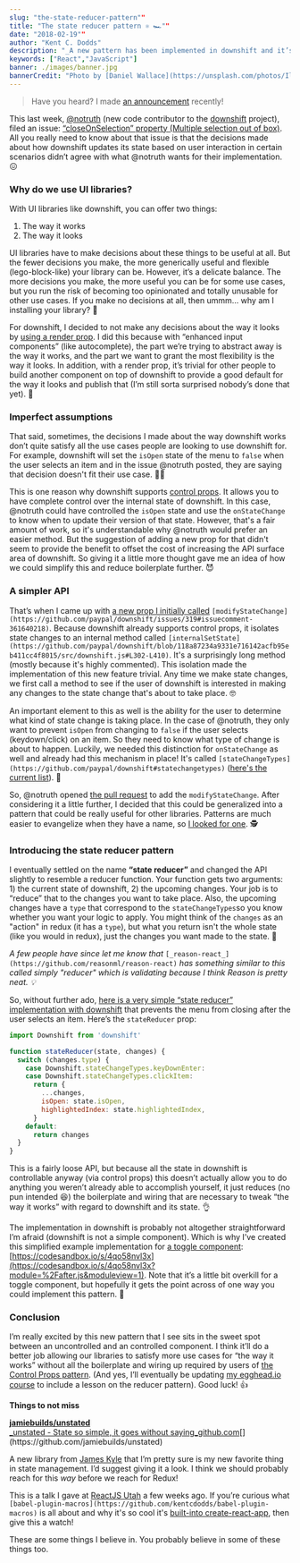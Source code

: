 ```yaml
---
slug: "the-state-reducer-pattern""
title: "The state reducer pattern ⚛️ 🏎""
date: "2018-02-19""
author: "Kent C. Dodds"
description: "_A new pattern has been implemented in downshift and it’s awesome. Use the state reducer pattern to make your components more useful._"
keywords: ["React","JavaScript"]
banner: ./images/banner.jpg
bannerCredit: "Photo by [Daniel Wallace](https://unsplash.com/photos/IliTEyruu7U?utm_source=unsplash&utm_medium=referral&utm_content=creditCopyText) on [Unsplash](https://unsplash.com/search/photos/waterfall?utm_source=unsplash&utm_medium=referral&utm_content=creditCopyText)"
---
```


> Have you heard? I made
> [an announcement](https://blog.kentcdodds.com/announcing-something-new-4e68b08da35)
> recently!

This last week, [@notruth](https://github.com/notruth) (new code contributor to
the
[downshift](https://github.com/paypal/downshift/blob/master/README.md#contributors)
project), filed an issue:
[“closeOnSelection” property (Multiple selection out of box)](https://github.com/paypal/downshift/issues/319).
All you really need to know about that issue is that the decisions made about
how downshift updates its state based on user interaction in certain scenarios
didn’t agree with what @notruth wants for their implementation. 😖

### Why do we use UI libraries?

With UI libraries like downshift, you can offer two things:

1.  The way it works
2.  The way it looks

UI libraries have to make decisions about these things to be useful at all. But
the fewer decisions you make, the more generically useful and flexible
(lego-block-like) your library can be. However, it’s a delicate balance. The
more decisions you make, the more useful you can be for some use cases, but you
run the risk of becoming too opinionated and totally unusable for other use
cases. If you make no decisions at all, then ummm… why am I installing your
library? 🤔

For downshift, I decided to not make any decisions about the way it looks by
[using a render prop](https://cdb.reacttraining.com/use-a-render-prop-50de598f11ce).
I did this because with “enhanced input components” (like autocomplete), the
part we’re trying to abstract away is the way it works, and the part we want to
grant the most flexibility is the way it looks. In addition, with a render prop,
it’s trivial for other people to build another component on top of downshift to
provide a good default for the way it looks and publish that (I’m still sorta
surprised nobody’s done that yet). 🤨

### Imperfect assumptions

That said, sometimes, the decisions I made about the way downshift works don’t
quite satisfy all the use cases people are looking to use downshift for. For
example, downshift will set the `isOpen` state of the menu to `false` when the
user selects an item and in the issue @notruth posted, they are saying that
decision doesn't fit their use case. 🤷‍♂️

This is one reason why downshift supports
[control props](https://github.com/paypal/downshift#control-props). It allows
you to have complete control over the internal state of downshift. In this case,
@notruth could have controlled the `isOpen` state and use the `onStateChange` to
know when to update their version of that state. However, that's a fair amount
of work, so it's understandable why @notruth would prefer an easier method. But
the suggestion of adding a new prop for that didn't seem to provide the benefit
to offset the cost of increasing the API surface area of downshift. So giving it
a little more thought gave me an idea of how we could simplify this and reduce
boilerplate further. 😈

### A simpler API

That’s when I came up with
[a new prop I initially called](https://github.com/paypal/downshift/issues/319#issuecomment-361640218)
`[modifyStateChange](https://github.com/paypal/downshift/issues/319#issuecomment-361640218)`.
Because downshift already supports control props, it isolates state changes to
an internal method called
`[internalSetState](https://github.com/paypal/downshift/blob/118a87234a9331e716142acfb95eb411cc4f8015/src/downshift.js#L302-L410)`.
It's a surprisingly long method (mostly because it's highly commented). This
isolation made the implementation of this new feature trivial. Any time we make
state changes, we first call a method to see if the user of downshift is
interested in making any changes to the state change that's about to take place.
🤓

An important element to this as well is the ability for the user to determine
what kind of state change is taking place. In the case of @notruth, they only
want to prevent `isOpen` from changing to `false` if the user selects
(keydown/click) on an item. So they need to know what type of change is about to
happen. Luckily, we needed this distinction for `onStateChange` as well and
already had this mechanism in place! It's called
`[stateChangeTypes](https://github.com/paypal/downshift#statechangetypes)`
([here's the current list](https://github.com/paypal/downshift/blob/118a87234a9331e716142acfb95eb411cc4f8015/src/downshift.js#L103-L119)).
🤖

So, @notruth opened
[the pull request](https://github.com/paypal/downshift/pull/320) to add the
`modifyStateChange`. After considering it a little further, I decided that this
could be generalized into a pattern that could be really useful for other
libraries. Patterns are much easier to evangelize when they have a name, so
[I looked for one](https://twitter.com/kentcdodds/status/958707800292470784). 🕵️

### Introducing the state reducer pattern

I eventually settled on the name **“state reducer”** and changed the API
slightly to resemble a reducer function. Your function gets two arguments: 1)
the current state of downshift, 2) the upcoming changes. Your job is to “reduce”
that to the changes you want to take place. Also, the upcoming changes have a
`type` that correspond to the `stateChangeTypes`so you know whether you want
your logic to apply. You might think of the `changes` as an "action" in redux
(it has a `type`), but what you return isn't the whole state (like you would in
redux), just the changes you want made to the state. 🔁

_A few people have since let me know that_
`[_reason-react_](https://github.com/reasonml/reason-react)` _has something
similar to this called simply "reducer" which is validating because I think
Reason is pretty neat. 💡_

So, without further ado,
[here is a very simple “state reducer” implementation with downshift](https://codesandbox.io/s/zy92xrwr3)
that prevents the menu from closing after the user selects an item. Here’s the
`stateReducer` prop:

```js
import Downshift from 'downshift'

function stateReducer(state, changes) {
  switch (changes.type) {
    case Downshift.stateChangeTypes.keyDownEnter:
    case Downshift.stateChangeTypes.clickItem:
      return {
        ...changes,
        isOpen: state.isOpen,
        highlightedIndex: state.highlightedIndex,
      }
    default:
      return changes
  }
}
```

This is a fairly loose API, but because all the state in downshift is
controllable anyway (via control props) this doesn’t actually allow you to do
anything you weren’t already able to accomplish yourself, it just reduces (no
pun intended 😆) the boilerplate and wiring that are necessary to tweak “the way
it works” with regard to downshift and its state. 👌

The implementation in downshift is probably not altogether straightforward I’m
afraid (downshift is not a simple component). Which is why I’ve created this
simplified example implementation for
[a toggle component](https://egghead.io/lessons/react-build-a-toggle-component):
[https://codesandbox.io/s/4qo58nvl3x](https://codesandbox.io/s/4qo58nvl3x?module=%2Fafter.js&moduleview=1).
Note that it’s a little bit overkill for a toggle component, but hopefully it
gets the point across of one way you could implement this pattern. 🤝

### Conclusion

I’m really excited by this new pattern that I see sits in the sweet spot between
an uncontrolled and an controlled component. I think it’ll do a better job
allowing our libraries to satisfy more use cases for “the way it works” without
all the boilerplate and wiring up required by users of
[the Control Props pattern](https://egghead.io/lessons/react-make-controlled-react-components-with-control-props).
(And yes, I’ll eventually be updating
[my egghead.io course](http://kcd.im/advanced-react) to include a lesson on the
reducer pattern). Good luck! 👍

**Things to not miss**

[**jamiebuilds/unstated**  
\_unstated - State so simple, it goes without saying_github.com](https://github.com/jamiebuilds/unstated 'https://github.com/jamiebuilds/unstated')[](https://github.com/jamiebuilds/unstated)

A new library from [James Kyle](https://twitter.com/thejameskyle) that I’m
pretty sure is my new favorite thing in state management. I’d suggest giving it
a look. I think we should probably reach for this _way_ before we reach for
Redux!

This is a talk I gave at
[ReactJS Utah](https://www.meetup.com/ReactJS-Utah/events/246683120/) a few
weeks ago. If you’re curious what
`[babel-plugin-macros](https://github.com/kentcdodds/babel-plugin-macros)` is
all about and why it's so cool it's
[built-into create-react-app](https://github.com/facebookincubator/create-react-app/pull/3675),
then give this a watch!

These are some things I believe in. You probably believe in some of these things
too.
